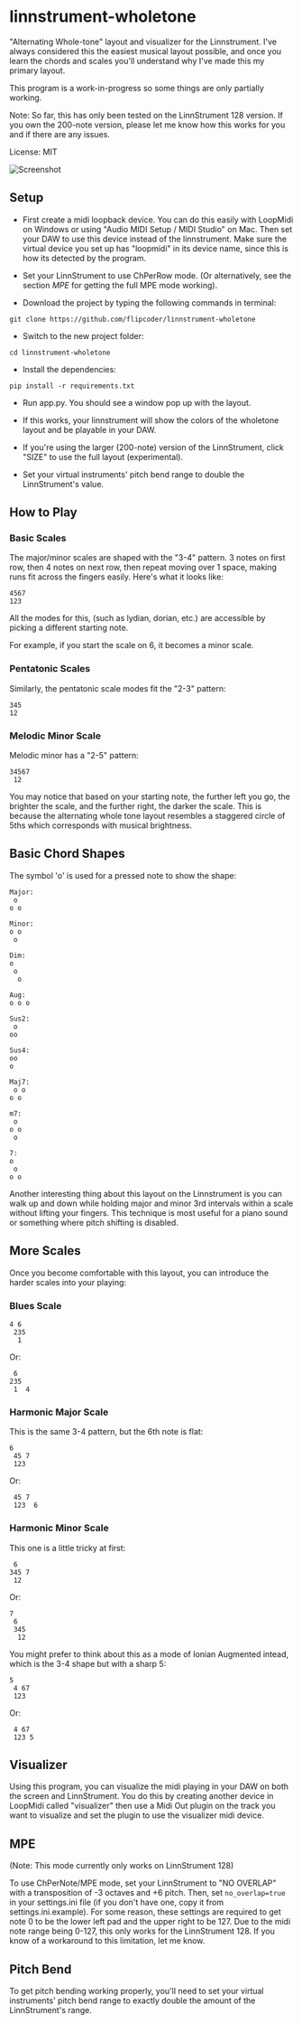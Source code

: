 # linnstrument-wholetone

"Alternating Whole-tone" layout and visualizer for the Linnstrument.  I've always considered this the easiest musical layout possible, and once you learn the chords and scales you'll understand why I've made this my primary layout.

This program is a work-in-progress so some things are only partially working.

Note: So far, this has only been tested on the LinnStrument 128 version.  If you own the 200-note version,
please let me know how this works for you and if there are any issues.

License: MIT

![Screenshot](https://i.imgur.com/F0VQU4F.png)

## Setup

- First create a midi loopback device.  You can do this easily with LoopMidi on Windows or using "Audio MIDI Setup / MIDI Studio" on Mac.  Then set your DAW to use this device instead of the linnstrument.  Make sure the virtual device you set up has "loopmidi" in its device name, since this is how its detected by the program.

- Set your LinnStrument to use ChPerRow mode.  (Or alternatively, see the section *MPE* for getting the full MPE mode working).

- Download the project by typing the following commands in terminal:
```
git clone https://github.com/flipcoder/linnstrument-wholetone
```

- Switch to the new project folder:
```
cd linnstrument-wholetone
```

- Install the dependencies:
```
pip install -r requirements.txt
```

- Run app.py.  You should see a window pop up with the layout.

- If this works, your linnstrument will show the colors of the wholetone layout and be playable in your DAW.

- If you're using the larger (200-note) version of the LinnStrument, click "SIZE" to use the full layout (experimental).

- Set your virtual instruments' pitch bend range to double the LinnStrument's value.

## How to Play

### Basic Scales

The major/minor scales are shaped with the "3-4" pattern.  3 notes on first row, then 4 notes on next row, then repeat moving over 1 space, making runs fit across the fingers easily.
Here's what it looks like:

```
4567
123
```

All the modes for this, (such as lydian, dorian, etc.) are accessible by picking a different starting note.

For example, if you start the scale on 6, it becomes a minor scale.

### Pentatonic Scales

Similarly, the pentatonic scale modes fit the "2-3" pattern:

```
345
12
```

### Melodic Minor Scale

Melodic minor has a "2-5" pattern:

```
34567
 12
```

You may notice that based on your starting note, the further left you go, the brighter the scale, and the further right,
the darker the scale.  This is because the alternating whole tone layout resembles a staggered circle of 5ths which corresponds with musical brightness.

## Basic Chord Shapes

The symbol 'o' is used for a pressed note to show the shape:

```
Major:
 o
o o

Minor:
o o
 o

Dim:
o
 o
  o
  
Aug:
o o o

Sus2:
 o
oo

Sus4:
oo
o
 
Maj7:
 o o
o o

m7:
 o
o o
 o
 
7:
o
 o
o o
```

Another interesting thing about this layout on the Linnstrument is you can walk up and down while holding major and minor 3rd intervals within a scale without lifting your fingers.
This technique is most useful for a piano sound or something where pitch shifting is disabled.

## More Scales

Once you become comfortable with this layout, you can introduce the harder scales into your playing:

### Blues Scale

```
4 6
 235
  1
```

Or:

```
 6
235
 1  4
```

### Harmonic Major Scale

This is the same 3-4 pattern, but the 6th note is flat:

```
6
 45 7
 123
```

Or:

```
 45 7
 123  6
```

### Harmonic Minor Scale

This one is a little tricky at first:

```
 6
345 7
 12
```

Or:

```
7
 6
 345
  12
```

You might prefer to think about this as a mode of Ionian Augmented intead, which is the 3-4 shape but with a sharp 5:

```
5
 4 67
 123
```

Or:

```
 4 67
 123 5
```

## Visualizer

Using this program, you can visualize the midi playing in your DAW on both the screen and LinnStrument.
You do this by creating another device in LoopMidi called "visualizer" then use a Midi Out plugin
on the track you want to visualize and set the plugin to use the visualizer midi device.

## MPE

(Note: This mode currently only works on LinnStrument 128)

To use ChPerNote/MPE mode, set your LinnStrument to "NO OVERLAP" with a transposition of -3 octaves and +6 pitch.
Then, set `no_overlap=true` in your settings.ini file (if you don't have one, copy it from settings.ini.example).
For some reason, these settings are required to get note 0 to be the lower left pad and the upper right to be 127.
Due to the midi note range being 0-127, this only works for the LinnStrument 128.  If you know of a workaround to this limitation, let me know.

## Pitch Bend

To get pitch bending working properly, you'll need to set your virtual instruments' pitch bend range to exactly double the amount
of the LinnStrument's range.
